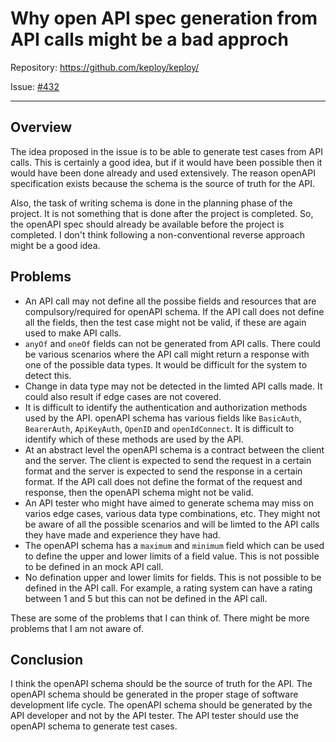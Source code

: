 # Why open API spec generation from API calls might be a bad approch

Repository: <https://github.com/keploy/keploy/>

Issue: [#432](https://github.com/keploy/keploy/issues/432)

---

## Overview

The idea proposed in the issue is to be able to generate test cases from API calls. This is certainly a good idea, but if it would have been possible then it would have been done already and used extensively. The reason  openAPI specification exists because the schema is the source of truth for the API.

Also, the task of writing schema is done in the planning phase of the project. It is not something that is done after the project is completed. So, the openAPI spec should already be available before the project is completed. I don't think following a non-conventional reverse approach might be a good idea.

## Problems

- An API call may not define all the possibe fields and resources that are compulsory/required for openAPI schema. If the API call does not define all the fields, then the test case might not be valid, if these are again used to make API calls.
- `anyOf` and `oneOf` fields can not be generated from API calls. There could be various scenarios where the API call might return a response with one of the possible data types. It would be difficult for the system to detect this.
- Change in data type may not be detected in the limted API calls made. It could also result if edge cases are not covered.
- It is difficult to identify the authentication and authorization methods used by the API. openAPI schema has various fields like `BasicAuth`, `BearerAuth`, `ApiKeyAuth`, `OpenID` and `openIdConnect`. It is difficult to identify which of these methods are used by the API.
- At an abstract level the openAPI schema is a contract between the client and the server. The client is expected to send the request in a certain format and the server is expected to send the response in a certain format. If the API call does not define the format of the request and response, then the openAPI schema might not be valid.
- An API tester who might have aimed to generate schema may miss on varios edge cases, various data type combinations, etc. They might not be aware of all the possible scenarios and will be limted to the API calls they have made and experience they have had.
- The openAPI schema has a `maximum` and `minimum` field which can be used to define the upper and lower limits of a field value. This is not possible to be defined in an mock API call.
- No defination upper and lower limits for fields. This is not possible to be defined in the API call.  For example, a rating system can have a rating between 1 and 5 but this can not be defined in the API call.

These are some of the problems that I can think of. There might be more problems that I am not aware of.

## Conclusion

I think the openAPI schema should be the source of truth for the API. The openAPI schema should be generated in the proper stage of software development life cycle. The openAPI schema should be generated by the API developer and not by the API tester. The API tester should use the openAPI schema to generate test cases.
